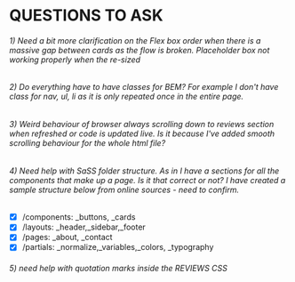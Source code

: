 # QUESTIONS TO ASK


###### 1) Need a bit more clarification on the Flex box order when there is a massive gap between cards as the flow is broken. Placeholder box not working properly when the re-sized

###### 2) Do everything have to have classes for BEM? For example I don't have class for nav, ul, li as it is only repeated once in the entire page.

###### 3) Weird behaviour of browser always scrolling down to reviews section when refreshed or code is updated live. Is it because I've added smooth scrolling behaviour for the whole html file?

###### 4) Need help with SaSS folder structure. As in I have a sections for all the components that make up a page. Is it that correct or not? I have created a sample structure below from online sources - need to confirm.
- [x] /components: _buttons, _cards
- [x] /layouts: _header,_sidebar,_footer
- [x] /pages: _about, _contact
- [x] /partials: _normalize,_variables,_colors, _typography

###### 5) need help with quotation marks inside the REVIEWS CSS